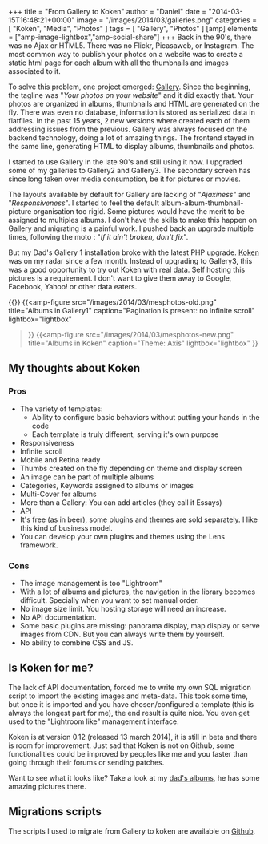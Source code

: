 +++
title = "From Gallery to Koken"
author = "Daniel"
date = "2014-03-15T16:48:21+00:00"
image = "/images/2014/03/galleries.png"
categories = [
  "Koken",
  "Media",
  "Photos"
]
tags = [
  "Gallery",
  "Photos"
]
[amp]
  elements = ["amp-image-lightbox","amp-social-share"]
+++
Back in the 90's, there was no Ajax or HTML5. There was no Flickr, Picasaweb, or Instagram. The most common way to publish your photos on a website was to create a static html page for each album with all the thumbnails and images associated to it.

To solve this problem, one project emerged: [Gallery](http://galleryproject.org). Since the beginning, the tagline was "*Your photos on your website*" and it did exactly that. Your photos are organized in albums, thumbnails and HTML are generated on the fly. There was even no database, information is stored as serialized data in flatfiles. In the past 15 years, 2 new versions where created each of them addressing issues from the previous. Gallery was always focused on the backend technology, doing a lot of amazing things. The frontend stayed in the same line, generating HTML to display albums, thumbnails and photos.

I started to use Gallery in the late 90's and still using it now. I upgraded some of my galleries to Gallery2 and Gallery3. The secondary screen has since long taken over media consumption, be it for pictures or movies.

The layouts available by default for Gallery are lacking of "*Ajaxiness*" and "*Responsiveness*". I started to feel the default album-album-thumbnail-picture organisation too rigid. Some pictures would have the merit to be assigned to multiples albums. I don't have the skills to make this happen on Gallery and migrating is a painful work. I pushed back an upgrade multiple times, following the moto : "*If it ain't broken, don't fix*".

But my Dad's Gallery 1 installation broke with the latest PHP upgrade. [Koken](http://koken.me/) was on my radar since a few month. Instead of upgrading to Gallery3, this was a good opportunity to try out Koken with real data. Self hosting this pictures is a requirement. I don't want to give them away to Google, Facebook, Yahoo! or other data eaters.

{{<amp-image-lightbox id="lightbox">}}
{{<amp-figure
src="/images/2014/03/mesphotos-old.png"
title="Albums in Gallery1"
caption="Pagination is present: no infinite scroll"
lightbox="lightbox"
>}}
{{<amp-figure
src="/images/2014/03/mesphotos-new.png"
title="Albums in Koken"
caption="Theme: Axis"
lightbox="lightbox"
>}}

## My thoughts about Koken

### Pros

  * The variety of templates:
      * Ability to configure basic behaviors without putting your hands in the code
      * Each template is truly different, serving it's own purpose
  * Responsiveness
  * Infinite scroll
  * Mobile and Retina ready
  * Thumbs created on the fly depending on theme and display screen
  * An image can be part of multiple albums
  * Categories, Keywords assigned to albums or images
  * Multi-Cover for albums
  * More than a Gallery: You can add articles (they call it Essays)
  * API
  * It's free (as in beer), some plugins and themes are sold separately. I like this kind of business model.
  * You can develop your own plugins and themes using the Lens framework.

### Cons

  * The image management is too "Lightroom"
  * With a lot of albums and pictures, the navigation in the library becomes difficult. Specially when you want to set manual order.
  * No image size limit. You hosting storage will need an increase.
  * No API documentation.
  * Some basic plugins are missing: panorama display, map display or serve images from CDN. But you can always write them by yourself.
  * No ability to combine CSS and JS.

## Is Koken for me?

The lack of API documentation, forced me to write my own SQL migration script to import the existing images and meta-data. This took some time, but once it is imported and you have chosen/configured a template (this is always the longest part for me), the end result is quite nice. You even get used to the "Lightroom like" management interface.

Koken is at version 0.12 (released 13 march 2014), it is still in beta and there is room for improvement. Just sad that Koken is not on Github, some functionalities could be improved by peoples like me and you faster than going through their forums or sending patches.

Want to see what it looks like? Take a look at my [dad's albums](https://willy.mesphotos.ch), he has some amazing pictures there.

## Migrations scripts

The scripts I used to migrate from Gallery to koken are available on [Github](https://github.com/DanielMuller/gallery_to_koken).
